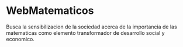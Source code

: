 # WebMatematicos
Busca la sensibilizacion de la sociedad acerca de la importancia de las matematicas como elemento transformador de desarrollo social 
y economico.
